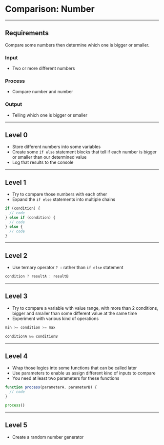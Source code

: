 # Comparison: Number

--------------------------------------------------------------------------------

## Requirements

Compare some numbers then determine which one is bigger or smaller.

### Input

- Two or more different numbers

### Process

- Compare number and number

### Output

- Telling which one is bigger or smaller

--------------------------------------------------------------------------------

## Level 0

- Store different numbers into some variables
- Create some `if else` statement blocks that tell if each number is bigger or smaller than our determined value
- Log that results to the console

--------------------------------------------------------------------------------

## Level 1

- Try to compare those numbers with each other
- Expand the `if else` statements into multiple chains

```js
if (condition) {
  // code
} else if (condition) {
  // code
} else {
  // code
}
```

--------------------------------------------------------------------------------

## Level 2

- Use ternary operator `? :` rather than `if else` statement

```js
condition ? resultA : resultB
```

--------------------------------------------------------------------------------

## Level 3

- Try to compare a variable with value range, with more than 2 conditions, bigger and smaller than some different value at the same time
- Experiment with various kind of operations

```js
min >= condition >= max
```

```js
conditionA && conditionB
```

--------------------------------------------------------------------------------

## Level 4

- Wrap those logics into some functions that can be called later
- Use parameters to enable us assign different kind of inputs to compare
- You need at least two parameters for these functions

```js
function process(parameterA, parameterB) {
  // code
}

process()
```

--------------------------------------------------------------------------------

## Level 5

- Create a random number generator
